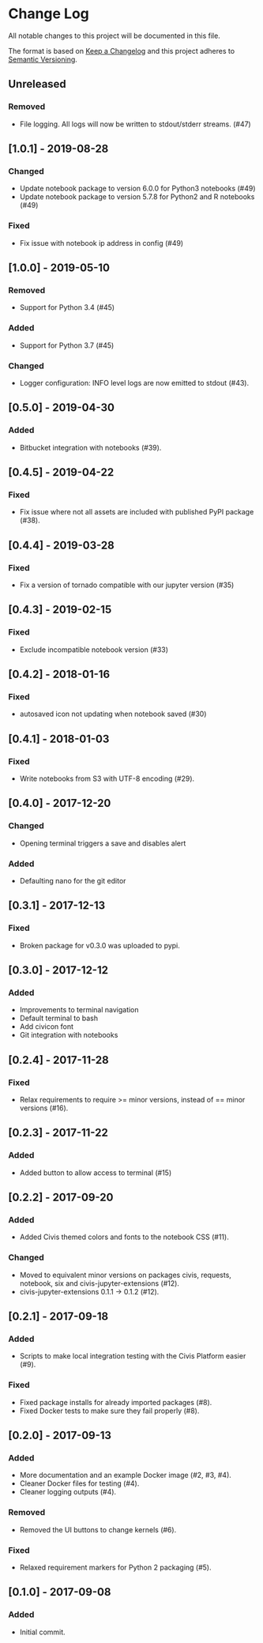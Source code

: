 # Change Log
All notable changes to this project will be documented in this file.

The format is based on [Keep a Changelog](http://keepachangelog.com/)
and this project adheres to [Semantic Versioning](http://semver.org/).

## Unreleased
### Removed
- File logging. All logs will now be written to stdout/stderr streams. (#47)

## [1.0.1] - 2019-08-28

### Changed
- Update notebook package to version 6.0.0 for Python3 notebooks (#49)
- Update notebook package to version 5.7.8 for Python2 and R notebooks (#49)

### Fixed
- Fix issue with notebook ip address in config (#49)

## [1.0.0] - 2019-05-10

### Removed
- Support for Python 3.4 (#45)

### Added
- Support for Python 3.7 (#45)

### Changed
- Logger configuration: INFO level logs are now emitted to stdout (#43).

## [0.5.0] - 2019-04-30

### Added
- Bitbucket integration with notebooks (#39).

## [0.4.5] - 2019-04-22

### Fixed
- Fix issue where not all assets are included with published PyPI package (#38).

## [0.4.4] - 2019-03-28

### Fixed
- Fix a version of tornado compatible with our jupyter version (#35)

## [0.4.3] - 2019-02-15

### Fixed
- Exclude incompatible notebook version (#33)

## [0.4.2] - 2018-01-16

### Fixed
- autosaved icon not updating when notebook saved (#30)

## [0.4.1] - 2018-01-03

### Fixed
- Write notebooks from S3 with UTF-8 encoding (#29).

## [0.4.0] - 2017-12-20

### Changed
- Opening terminal triggers a save and disables alert

### Added
- Defaulting nano for the git editor

## [0.3.1] - 2017-12-13

### Fixed
- Broken package for v0.3.0 was uploaded to pypi.

## [0.3.0] - 2017-12-12

### Added
- Improvements to terminal navigation
- Default terminal to bash
- Add civicon font
- Git integration with notebooks

## [0.2.4] - 2017-11-28

### Fixed
- Relax requirements to require >= minor versions, instead of == minor versions (#16).

## [0.2.3] - 2017-11-22

### Added
- Added button to allow access to terminal (#15)

## [0.2.2] - 2017-09-20

### Added
- Added Civis themed colors and fonts to the notebook CSS (#11).

### Changed
- Moved to equivalent minor versions on packages civis, requests, notebook, six and civis-jupyter-extensions (#12).
- civis-jupyter-extensions 0.1.1 -> 0.1.2 (#12).

## [0.2.1] - 2017-09-18

### Added
- Scripts to make local integration testing with the Civis Platform easier (#9).

### Fixed
- Fixed package installs for already imported packages (#8).
- Fixed Docker tests to make sure they fail properly (#8).

## [0.2.0] - 2017-09-13

### Added
- More documentation and an example Docker image (#2, #3, #4).
- Cleaner Docker files for testing (#4).
- Cleaner logging outputs (#4).

### Removed
- Removed the UI buttons to change kernels (#6).

### Fixed
- Relaxed requirement markers for Python 2 packaging (#5).

## [0.1.0] - 2017-09-08

### Added
- Initial commit.
